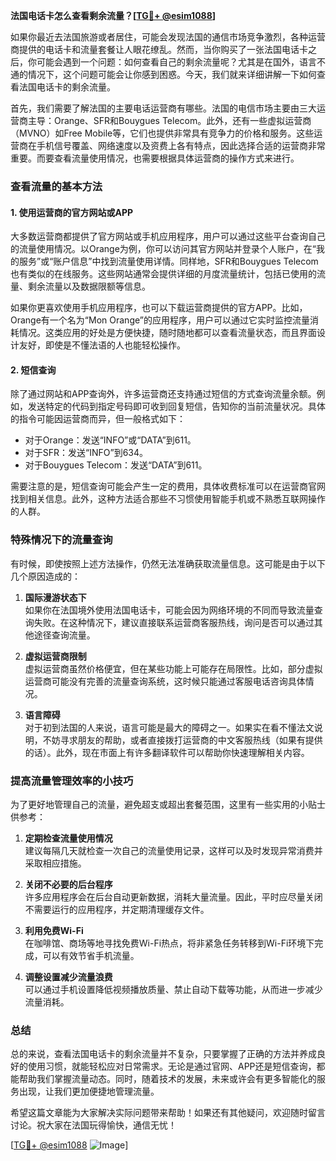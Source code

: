 **法国电话卡怎么查看剩余流量？[[TG💪+ @esim1088](https://t.me/s/esim1088)]**

如果你最近去法国旅游或者居住，可能会发现法国的通信市场竞争激烈，各种运营商提供的电话卡和流量套餐让人眼花缭乱。然而，当你购买了一张法国电话卡之后，你可能会遇到一个问题：如何查看自己的剩余流量呢？尤其是在国外，语言不通的情况下，这个问题可能会让你感到困惑。今天，我们就来详细讲解一下如何查看法国电话卡的剩余流量。

首先，我们需要了解法国的主要电话运营商有哪些。法国的电信市场主要由三大运营商主导：Orange、SFR和Bouygues Telecom。此外，还有一些虚拟运营商（MVNO）如Free Mobile等，它们也提供非常具有竞争力的价格和服务。这些运营商在手机信号覆盖、网络速度以及资费上各有特点，因此选择合适的运营商非常重要。而要查看流量使用情况，也需要根据具体运营商的操作方式来进行。

### 查看流量的基本方法

#### 1. 使用运营商的官方网站或APP

大多数运营商都提供了官方网站或手机应用程序，用户可以通过这些平台查询自己的流量使用情况。以Orange为例，你可以访问其官方网站并登录个人账户，在“我的服务”或“账户信息”中找到流量使用详情。同样地，SFR和Bouygues Telecom也有类似的在线服务。这些网站通常会提供详细的月度流量统计，包括已使用的流量、剩余流量以及数据限额等信息。

如果你更喜欢使用手机应用程序，也可以下载运营商提供的官方APP。比如，Orange有一个名为“Mon Orange”的应用程序，用户可以通过它实时监控流量消耗情况。这类应用的好处是方便快捷，随时随地都可以查看流量状态，而且界面设计友好，即使是不懂法语的人也能轻松操作。

#### 2. 短信查询

除了通过网站和APP查询外，许多运营商还支持通过短信的方式查询流量余额。例如，发送特定的代码到指定号码即可收到回复短信，告知你的当前流量状况。具体的指令可能因运营商而异，但一般格式如下：

- 对于Orange：发送“INFO”或“DATA”到611。
- 对于SFR：发送“INFO”到634。
- 对于Bouygues Telecom：发送“DATA”到611。

需要注意的是，短信查询可能会产生一定的费用，具体收费标准可以在运营商官网找到相关信息。此外，这种方法适合那些不习惯使用智能手机或不熟悉互联网操作的人群。

### 特殊情况下的流量查询

有时候，即使按照上述方法操作，仍然无法准确获取流量信息。这可能是由于以下几个原因造成的：

1. **国际漫游状态下**  
   如果你在法国境外使用法国电话卡，可能会因为网络环境的不同而导致流量查询失败。在这种情况下，建议直接联系运营商客服热线，询问是否可以通过其他途径查询流量。

2. **虚拟运营商限制**  
   虚拟运营商虽然价格便宜，但在某些功能上可能存在局限性。比如，部分虚拟运营商可能没有完善的流量查询系统，这时候只能通过客服电话咨询具体情况。

3. **语言障碍**  
   对于初到法国的人来说，语言可能是最大的障碍之一。如果实在看不懂法文说明，不妨寻求朋友的帮助，或者直接拨打运营商的中文客服热线（如果有提供的话）。此外，现在市面上有许多翻译软件可以帮助你快速理解相关内容。

### 提高流量管理效率的小技巧

为了更好地管理自己的流量，避免超支或超出套餐范围，这里有一些实用的小贴士供参考：

1. **定期检查流量使用情况**  
   建议每隔几天就检查一次自己的流量使用记录，这样可以及时发现异常消费并采取相应措施。

2. **关闭不必要的后台程序**  
   许多应用程序会在后台自动更新数据，消耗大量流量。因此，平时应尽量关闭不需要运行的应用程序，并定期清理缓存文件。

3. **利用免费Wi-Fi**  
   在咖啡馆、商场等地寻找免费Wi-Fi热点，将非紧急任务转移到Wi-Fi环境下完成，可以有效节省手机流量。

4. **调整设置减少流量浪费**  
   可以通过手机设置降低视频播放质量、禁止自动下载等功能，从而进一步减少流量消耗。

### 总结

总的来说，查看法国电话卡的剩余流量并不复杂，只要掌握了正确的方法并养成良好的使用习惯，就能轻松应对日常需求。无论是通过官网、APP还是短信查询，都能帮助我们掌握流量动态。同时，随着技术的发展，未来或许会有更多智能化的服务出现，让我们更加便捷地管理流量。

希望这篇文章能为大家解决实际问题带来帮助！如果还有其他疑问，欢迎随时留言讨论。祝大家在法国玩得愉快，通信无忧！

[[TG💪+ @esim1088](https://t.me/s/esim1088) ![Image](https://i.postimg.cc/4NQfJmqS/Snipaste-2025-05-13-00-14-12.png)]